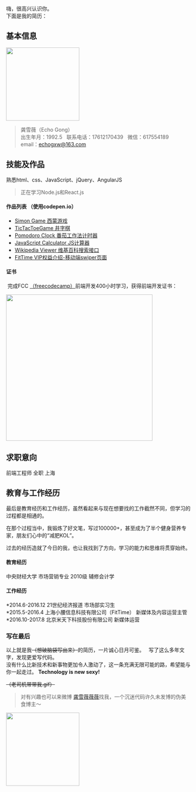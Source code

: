 嗨，很高兴认识你。  
下面是我的简历：  
   
    
## 基本信息  
   
<img src="https://wx2.sinaimg.cn/mw1024/737d6b71gy1fk4qznvdhmj20qo0zk4qp.jpg" width="200px"/>   

> 龚雪薇（Echo Gong）  
> 出生年月：1992.5   
> 联系电话：17612170439   
> 微信：617554189   
> email：echogxw@163.com  
    
## 技能及作品   
    
熟悉html、css、JavaScript、jQuery、AngularJS
> 正在学习Node.js和React.js
   
#### 作品列表  （使用codepen.io）  
  
* [Simon Game 西蒙游戏](https://codepen.io/echogong/full/mxerYy/)
* [TicTacToeGame 井字棋](https://codepen.io/echogong/full/yKLRLZ/)
* [Pomodoro Clock 番茄工作法计时器](https://codepen.io/echogong/full/OQeEyG/)
* [JavaScript Calculator JS计算器](https://codepen.io/echogong/full/oEEyOz/)
* [Wikipedia Viewer 维基百科搜索接口](https://codepen.io/echogong/full/KZOVER/)
* [FitTime VIP权益介绍-移动端swiper页面](https://codepen.io/echogong/full/oqjPxd/)

#### 证书
  
  完成FCC [（freecodecamp）](https://www.freecodecamp.org/echolovecoding)前端开发400小时学习，获得前端开发证书：
    
<img src="https://i.imgur.com/ToFZKBd.jpg" width="400px">
     
## 求职意向
   
前端工程师  全职  上海
   
  
   
## 教育与工作经历

最后是教育经历和工作经历，虽然看起来与现在想要找的工作截然不同，但学习的过程都是相通的。  
   
在那个过程当中，我锻炼了好文笔，写过100000+，甚至成为了半个健身营养专家，朋友们心中的“减肥KOL”。 
   
过去的经历造就了今日的我，也让我找到了方向，学习的能力和思维将贯穿始终。
   
#### 教育经历
中央财经大学 市场营销专业 2010级 辅修会计学
   
#### 工作经历
*2014.6-2016.12 21世纪经济报道 市场部实习生  
*2015.5-2016.4 上海小腰信息科技有限公司（FitTime） 新媒体及内容运营主管  
*2016.10-2017.8 北京米天下科技股份有限公司 新媒体运营
    
     
### 写在最后
   
以上就是我<del>（想破脑袋写出来）</del>的简历，一片诚心日月可鉴。   
写了这么多年文字，发现更爱写代码。   
没有什么比新技术和新事物更加令人激动了，这一条充满无限可能的路，希望能与你一起走过。
**Technology is new sexy!**
   
<del>（老司机带带我.gif）</del>
> 对有兴趣也可以来微博 [龚雪薇薇薇](https://weibo.com/cheriecccccyuki/profile?rightmod=1&wvr=6&mod=personinfo)找我，一个沉迷代码许久未发博的伪美食博主～
<img src="https://wx1.sinaimg.cn/mw1024/737d6b71ly1fm8keodvhrj20k00k0ab9.jpg" width="200px">
